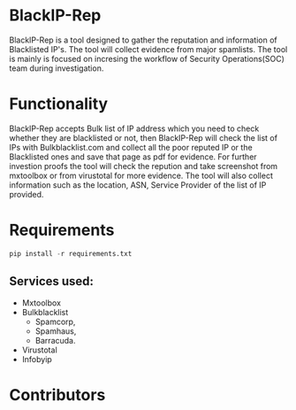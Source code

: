 # BlackIP-Rep
BlackIP-Rep is a tool designed to gather the reputation and information of Blacklisted IP's. The tool will collect evidence from major spamlists. The tool is mainly is focused on incresing the workflow of Security Operations(SOC) team during investigation. 

# Functionality
BlackIP-Rep accepts Bulk list of IP address which you need to check whether they are blacklisted or not, then BlackIP-Rep will check the list of IPs with Bulkblacklist.com and collect all the poor reputed IP or the Blacklisted ones and save that page as pdf for evidence. For further investion proofs the tool will check the repution and take screenshot from mxtoolbox or from virustotal  for more evidence. The tool will also collect information such as the location, ASN, Service Provider of the list of IP provided.



# Requirements
```python
pip install -r requirements.txt
```


## Services used:
* Mxtoolbox
* Bulkblacklist
  * Spamcorp,
  * Spamhaus,
  * Barracuda.
* Virustotal
* Infobyip




# Contributors
